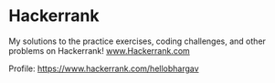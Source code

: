 # Hackerrank

My solutions to the practice exercises, coding challenges, and other problems on Hackerrank!
www.Hackerrank.com

Profile: https://www.hackerrank.com/hellobhargav
